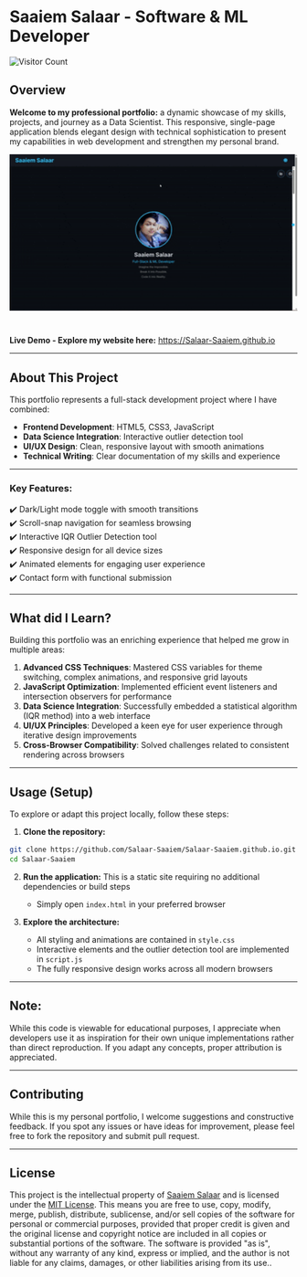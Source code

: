 # Saaiem Salaar - Software & ML Developer
![Visitor Count](https://visitor-badge.laobi.icu/badge?page_id=Salaar-Saaiem.Salaar-Saaiem.github.io)
## Overview

**Welcome to my professional portfolio:** a dynamic showcase of my skills, projects, and journey as a Data Scientist. This responsive, single-page application blends elegant design with technical sophistication to present my capabilities in web development and strengthen my personal brand.


<div style="text-align: center; margin-bottom: 40px;">
  <img 
    src="https://github.com/Salaar-Saaiem/Salaar-Saaiem.github.io/blob/main/Portfolio.gif" 
    style="width: 900px; height: auto;" 
    alt="portfolio.gif" 
  />
</div>


**Live Demo - Explore my website here:** https://Salaar-Saaiem.github.io

---

## About This Project

This portfolio represents a full-stack development project where I have combined:

- **Frontend Development**: HTML5, CSS3, JavaScript
- **Data Science Integration**: Interactive outlier detection tool
- **UI/UX Design**: Clean, responsive layout with smooth animations
- **Technical Writing**: Clear documentation of my skills and experience

---

### Key Features:

✔️ Dark/Light mode toggle with smooth transitions  
✔️ Scroll-snap navigation for seamless browsing  
✔️ Interactive IQR Outlier Detection tool  
✔️ Responsive design for all device sizes  
✔️ Animated elements for engaging user experience  
✔️ Contact form with functional submission  

---

## What did I Learn?

Building this portfolio was an enriching experience that helped me grow in multiple areas:

1. **Advanced CSS Techniques**: Mastered CSS variables for theme switching, complex animations, and responsive grid layouts
2. **JavaScript Optimization**: Implemented efficient event listeners and intersection observers for performance
3. **Data Science Integration**: Successfully embedded a statistical algorithm (IQR method) into a web interface
4. **UI/UX Principles**: Developed a keen eye for user experience through iterative design improvements
5. **Cross-Browser Compatibility**: Solved challenges related to consistent rendering across browsers

---

## Usage (Setup)

To explore or adapt this project locally, follow these steps:

1. **Clone the repository:**
```bash
git clone https://github.com/Salaar-Saaiem/Salaar-Saaiem.github.io.git
cd Salaar-Saaiem
```

2. **Run the application:**
   This is a static site requiring no additional dependencies or build steps
   - Simply open ```index.html``` in your preferred browser

3. **Explore the architecture:**
   - All styling and animations are contained in ```style.css```
   - Interactive elements and the outlier detection tool are implemented in ```script.js```
   - The fully responsive design works across all modern browsers

---

## Note: 
While this code is viewable for educational purposes, I appreciate when developers use it as inspiration for their own unique implementations rather than direct reproduction. If you adapt any concepts, proper attribution is appreciated.

---

## Contributing
While this is my personal portfolio, I welcome suggestions and constructive feedback. If you spot any issues or have ideas for improvement, please feel free to fork the repository and submit pull request.

---

## License
This project is the intellectual property of [Saaiem Salaar](https://www.linkedin.com/in/salaarsaaiem525) and is licensed under the [MIT License](LICENSE). This means you are free to use, copy, modify, merge, publish, distribute, sublicense, and/or sell copies of the software for personal or commercial purposes, provided that proper credit is given and the original license and copyright notice are included in all copies or substantial portions of the software. The software is provided "as is", without any warranty of any kind, express or implied, and the author is not liable for any claims, damages, or other liabilities arising from its use..

